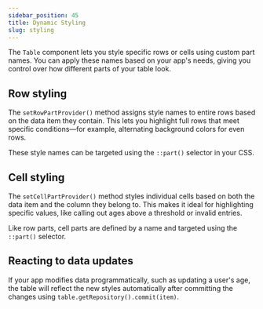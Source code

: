 ```yaml
---
sidebar_position: 45
title: Dynamic Styling
slug: styling
---
```


The `Table` component lets you style specific rows or cells using custom part names. You can apply these names based on your app's needs, giving you control over how different parts of your table look.

## Row styling

The `setRowPartProvider()` method assigns style names to entire rows based on the data item they contain. This lets you highlight full rows that meet specific conditions—for example, alternating background colors for even rows.

These style names can be targeted using the `::part()` selector in your CSS.

<ComponentDemo 
path='http://localhost:8080/webforj/tablerowstyling?' 
javaE='https://raw.githubusercontent.com/webforj/webforj-documentation/refs/heads/main/src/main/java/com/webforj/samples/views/table/TableRowStylingView.java'
height='300px'
/>

## Cell styling

The `setCellPartProvider()` method styles individual cells based on both the data item and the column they belong to. This makes it ideal for highlighting specific values, like calling out ages above a threshold or invalid entries.

Like row parts, cell parts are defined by a name and targeted using the `::part()` selector.

<ComponentDemo 
path='http://localhost:8080/webforj/tablecellstyling?' 
javaE='https://raw.githubusercontent.com/webforj/webforj-documentation/refs/heads/main/src/main/java/com/webforj/samples/views/table/TableColumnPinningView.java'
height='300px'
/>


## Reacting to data updates

If your app modifies data programmatically, such as updating a user's age, the table will reflect the new styles automatically after committing the changes using `table.getRepository().commit(item)`.

<ComponentDemo 
path='http://localhost:8080/webforj/tabledynamicstyling?' 
javaE='https://raw.githubusercontent.com/webforj/webforj-documentation/refs/heads/main/src/main/java/com/webforj/samples/views/table/TableDynamicStylingView.java'
height='475px'
/>

